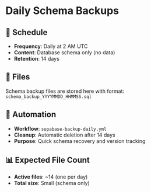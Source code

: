 # Daily Schema Backups

## 📅 Schedule
- **Frequency**: Daily at 2 AM UTC
- **Content**: Database schema only (no data)
- **Retention**: 14 days

## 📁 Files
Schema backup files are stored here with format: `schema_backup_YYYYMMDD_HHMMSS.sql`

## 🔄 Automation
- **Workflow**: `supabase-backup-daily.yml`
- **Cleanup**: Automatic deletion after 14 days
- **Purpose**: Quick schema recovery and version tracking

## 📊 Expected File Count
- **Active files**: ~14 (one per day)
- **Total size**: Small (schema only)